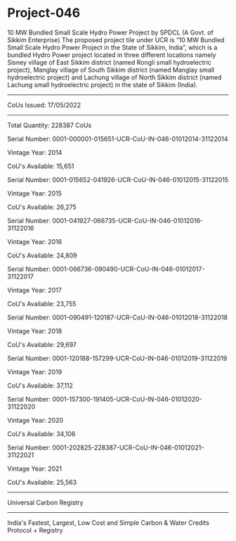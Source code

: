 # Project-046
10 MW Bundled Small Scale Hydro Power Project by SPDCL (A Govt. of Sikkim Enterprise)
The proposed project tile under UCR is “10 MW Bundled Small Scale Hydro Power Project in the State of Sikkim, India”, which is a bundled Hydro Power project located in three different locations namely Sisney village of East Sikkim district (named Rongli small hydroelectric project), Manglay village of South Sikkim district (named Manglay small hydroelectric project) and Lachung village of North Sikkim district (named Lachung small hydroelectric project) in the state of Sikkim (India).
_________________
CoUs Issued: 17/05/2022 
____________________
Total Quantity: 228387 CoUs

Serial Number: 0001-000001-015651-UCR-CoU-IN-046-01012014-31122014

Vintage Year: 2014

CoU's Available: 15,651

Serial Number: 0001-015652-041926-UCR-CoU-IN-046-01012015-31122015

Vintage Year: 2015

CoU's Available: 26,275

Serial Number: 0001-041927-066735-UCR-CoU-IN-046-01012016-31122016

Vintage Year: 2016

CoU's Available: 24,809

Serial Number: 0001-066736-090490-UCR-CoU-IN-046-01012017-31122017

Vintage Year: 2017

CoU's Available: 23,755

Serial Number: 0001-090491-120187-UCR-CoU-IN-046-01012018-31122018

Vintage Year: 2018

CoU's Available: 29,697

Serial Number: 0001-120188-157299-UCR-CoU-IN-046-01012019-31122019

Vintage Year: 2019

CoU's Available: 37,112

Serial Number: 0001-157300-191405-UCR-CoU-IN-046-01012020-31122020

Vintage Year: 2020

CoU's Available: 34,106

Serial Number: 0001-202825-228387-UCR-CoU-IN-046-01012021-31122021

Vintage Year: 2021

CoU's Available: 25,563

____________________
Universal Carbon Registry
___________________
India's Fastest, Largest, Low Cost and Simple Carbon & Water Credits Protocol + Registry

